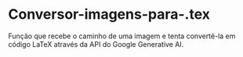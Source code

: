 # Conversor-imagens-para-.tex
Função que recebe o caminho de uma imagem e tenta convertê-la em código LaTeX através da API do Google Generative AI.
